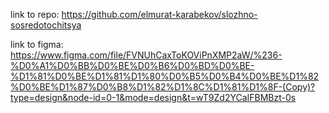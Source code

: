 link to repo:
https://github.com/elmurat-karabekov/slozhno-sosredotochitsya

link to figma:
https://www.figma.com/file/FVNUhCaxToKOViPnXMP2aW/%236-%D0%A1%D0%BB%D0%BE%D0%B6%D0%BD%D0%BE-%D1%81%D0%BE%D1%81%D1%80%D0%B5%D0%B4%D0%BE%D1%82%D0%BE%D1%87%D0%B8%D1%82%D1%8C%D1%81%D1%8F-(Copy)?type=design&node-id=0-1&mode=design&t=wT9Zd2YCaIFBMBzt-0s
